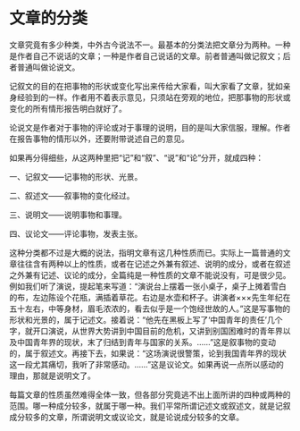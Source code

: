 # 文章的分类

文章究竟有多少种类，中外古今说法不一。最基本的分类法把文章分为两种。一种是作者自己不说话的文章；一种是作者自己说话的文章。前者普通叫做记叙文；后者普通叫做论说文。

记叙文的目的在把事物的形状或变化写出来传给大家看，叫大家看了文章，犹如亲身经验到的一样。作者用不着表示意见，只须站在旁观的地位，把那事物的形状或变化的所有情形报告明白就好了。

论说文是作者对于事物的评论或对于事理的说明，目的是叫大家信服，理解。作者在报告事物的情形以外，还要附带说述自己的意见。

如果再分得细些，从这两种里把“记”和“叙”、“说”和“论”分开，就成四种：

一、记叙文——记事物的形状、光景。

二、叙述文——叙事物的变化经过。

三、说明文——说明事物和事理。

四、议论文——评论事物，发表主张。

这种分类都不过是大概的说法，指明文章有这几种性质而已。实际上一篇普通的文章往往含有两种以上的性质，或者在记述之外兼有叙述、说明的成分，或者在叙述之外兼有记述、议论的成分，全篇纯是一种性质的文章不能说没有，可是很少见。例如我们听了演说，提起笔来写道：“演说台上摆着一张小桌子，桌子上摊着雪白的布，左边陈设个花瓶，满插着草花。右边是水壶和杯子。讲演者×××先生年纪在五十左右，中等身材，眉毛浓浓的，看去似乎是一个饱经世故的人。”这是写事物的形状和光景的，属于记述文。接着说：“他先在黑板上写了‘中国青年的责任’几个字，就开口演说，从世界大势讲到中国目前的危机，又讲到别国困难时的青年界以及中国青年界的现状，末了归结到青年与国家的关系。……”这是叙事物的变动的，属于叙述文。再接下去，如果说：“这场演说很警策，论到我国青年界的现状这一段尤其痛切，我听了非常感动。……”这是议论文。如果再说一点所以感动的理由，那就是说明文了。

每篇文章的性质虽然难得全体一致，但各部分究竟逃不出上面所讲的四种或两种的范围。哪一种成分较多，就属于哪一种。我们平常所谓记述文或叙述文，就是记叙成分较多的文章，所谓说明文或议论文，就是论说成分较多的文章。